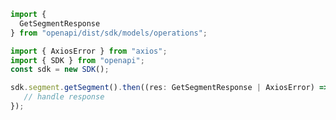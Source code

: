 <!-- Start SDK Example Usage -->
```typescript
import {
  GetSegmentResponse
} from "openapi/dist/sdk/models/operations";

import { AxiosError } from "axios";
import { SDK } from "openapi";
const sdk = new SDK();

sdk.segment.getSegment().then((res: GetSegmentResponse | AxiosError) => {
   // handle response
});
```
<!-- End SDK Example Usage -->